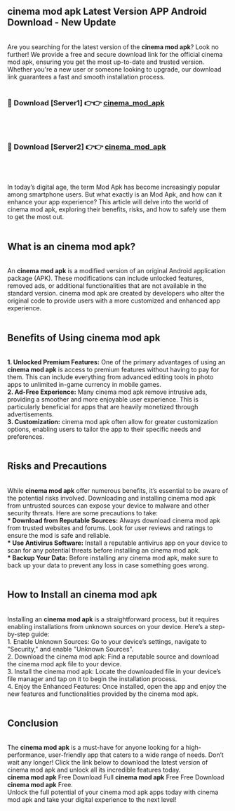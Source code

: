 ## cinema mod apk Latest Version APP Android Download - New Update
<br>
Are you searching for the latest version of the <strong>cinema mod apk</strong>? Look no further! We provide a free and secure download link for the official cinema mod apk, ensuring you get the most up-to-date and trusted version. Whether you're a new user or someone looking to upgrade, our download link guarantees a fast and smooth installation process.
<br>
<br>
<h3>🔴 Download [Server1] 👉👉 <a href="https://modyolo.store/cinema+mod+apk">cinema_mod_apk</a></h3><br>
<br>
<h3>🔴 Download [Server2] 👉👉 <a href="https://modyolo.store/cinema+mod+apk">cinema_mod_apk</a></h3><br>
<br>
<br>
In today’s digital age, the term Mod Apk has become increasingly popular among smartphone users. But what exactly is an Mod Apk, and how can it enhance your app experience? This article will delve into the world of cinema mod apk, exploring their benefits, risks, and how to safely use them to get the most out.
<br>
<br>
<h2>What is an cinema mod apk?</h2>
<br>
An <strong>cinema mod apk</strong> is a modified version of an original Android application package (APK). These modifications can include unlocked features, removed ads, or additional functionalities that are not available in the standard version. cinema mod apk are created by developers who alter the original code to provide users with a more customized and enhanced app experience.
<br>
<br>
<h2>Benefits of Using cinema mod apk</h2>
<br>
<strong> 1. Unlocked Premium Features:</strong> One of the primary advantages of using an <strong>cinema mod apk</strong> is access to premium features without having to pay for them. This can include everything from advanced editing tools in photo apps to unlimited in-game currency in mobile games.
<br>
<strong> 2. Ad-Free Experience:</strong> Many cinema mod apk remove intrusive ads, providing a smoother and more enjoyable user experience. This is particularly beneficial for apps that are heavily monetized through advertisements.
<br>
<strong> 3. Customization:</strong> cinema mod apk often allow for greater customization options, enabling users to tailor the app to their specific needs and preferences.
<br>
<br>
<h2>Risks and Precautions</h2>
<br>
While <strong>cinema mod apk</strong> offer numerous benefits, it’s essential to be aware of the potential risks involved. Downloading and installing cinema mod apk from untrusted sources can expose your device to malware and other security threats. Here are some precautions to take:
<br>
<strong> * Download from Reputable Sources:</strong> Always download cinema mod apk from trusted websites and forums. Look for user reviews and ratings to ensure the mod is safe and reliable.
<br>
<strong> * Use Antivirus Software:</strong> Install a reputable antivirus app on your device to scan for any potential threats before installing an cinema mod apk.
<br>
<strong> * Backup Your Data:</strong> Before installing any cinema mod apk, make sure to back up your data to prevent any loss in case something goes wrong.
<br>
<br>
<h2>How to Install an cinema mod apk</h2>
<br>
Installing an <strong>cinema mod apk</strong> is a straightforward process, but it requires enabling installations from unknown sources on your device. Here’s a step-by-step guide:
<br>
 1. Enable Unknown Sources: Go to your device’s settings, navigate to "Security," and enable "Unknown Sources".
<br>
 2. Download the cinema mod apk: Find a reputable source and download the cinema mod apk file to your device.
<br>
 3. Install the cinema mod apk: Locate the downloaded file in your device’s file manager and tap on it to begin the installation process.
<br>
 4. Enjoy the Enhanced Features: Once installed, open the app and enjoy the new features and functionalities provided by the cinema mod apk.
<br>
<br>
<h2><strong>Conclusion</strong></h2>
<br>
The <strong>cinema mod apk</strong> is a must-have for anyone looking for a high-performance, user-friendly app that caters to a wide range of needs. Don’t wait any longer! Click the link below to download the latest version of cinema mod apk and unlock all its incredible features today.
<br>
<strong>cinema mod apk</strong> Free Download Full <strong>cinema mod apk</strong> Free Free Download <strong>cinema mod apk</strong> Free.
<br>
Unlock the full potential of your cinema mod apk apps today with cinema mod apk and take your digital experience to the next level!